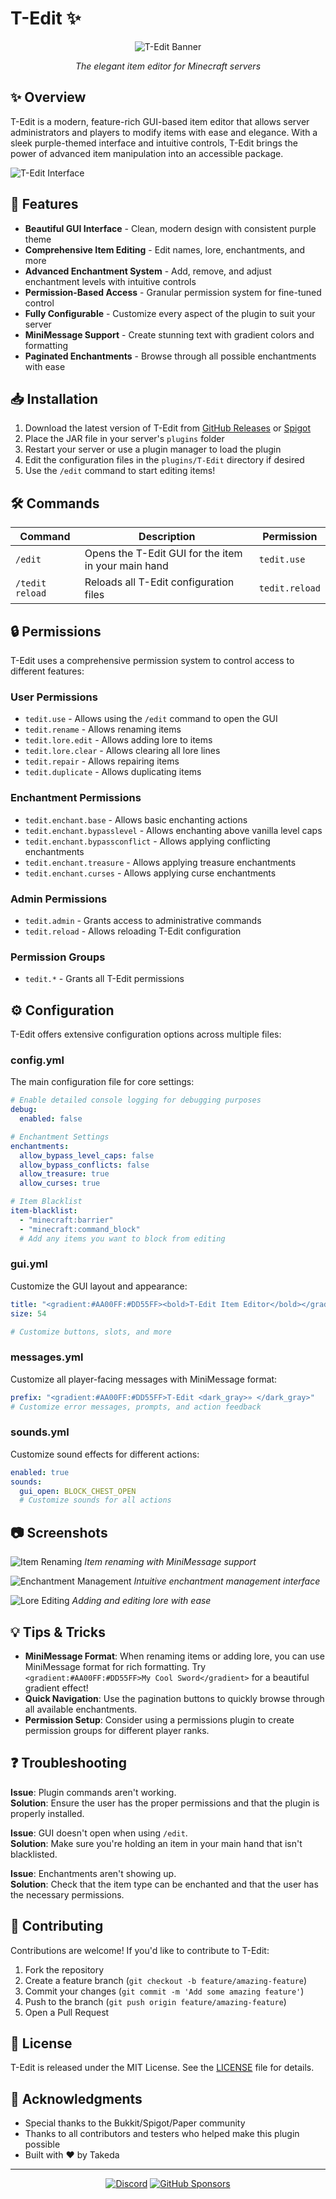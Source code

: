 # T-Edit ✨

<div align="center">
  
![T-Edit Banner](docs/images/banner.png)

*The elegant item editor for Minecraft servers*

</div>

## ✨ Overview

T-Edit is a modern, feature-rich GUI-based item editor that allows server administrators and players to modify items with ease and elegance. With a sleek purple-themed interface and intuitive controls, T-Edit brings the power of advanced item manipulation into an accessible package.

![T-Edit Interface](docs/images/interface.png)

## 🌟 Features

- **Beautiful GUI Interface** - Clean, modern design with consistent purple theme
- **Comprehensive Item Editing** - Edit names, lore, enchantments, and more
- **Advanced Enchantment System** - Add, remove, and adjust enchantment levels with intuitive controls
- **Permission-Based Access** - Granular permission system for fine-tuned control
- **Fully Configurable** - Customize every aspect of the plugin to suit your server
- **MiniMessage Support** - Create stunning text with gradient colors and formatting
- **Paginated Enchantments** - Browse through all possible enchantments with ease

## 📥 Installation

1. Download the latest version of T-Edit from [GitHub Releases](https://github.com/your-username/T-Edit/releases) or [Spigot](https://www.spigotmc.org/resources/)
2. Place the JAR file in your server's `plugins` folder
3. Restart your server or use a plugin manager to load the plugin
4. Edit the configuration files in the `plugins/T-Edit` directory if desired
5. Use the `/edit` command to start editing items!

## 🛠️ Commands

| Command | Description | Permission |
|---------|-------------|------------|
| `/edit` | Opens the T-Edit GUI for the item in your main hand | `tedit.use` |
| `/tedit reload` | Reloads all T-Edit configuration files | `tedit.reload` |

## 🔒 Permissions

T-Edit uses a comprehensive permission system to control access to different features:

### User Permissions
- `tedit.use` - Allows using the `/edit` command to open the GUI
- `tedit.rename` - Allows renaming items
- `tedit.lore.edit` - Allows adding lore to items
- `tedit.lore.clear` - Allows clearing all lore lines
- `tedit.repair` - Allows repairing items
- `tedit.duplicate` - Allows duplicating items

### Enchantment Permissions
- `tedit.enchant.base` - Allows basic enchanting actions
- `tedit.enchant.bypasslevel` - Allows enchanting above vanilla level caps
- `tedit.enchant.bypassconflict` - Allows applying conflicting enchantments
- `tedit.enchant.treasure` - Allows applying treasure enchantments
- `tedit.enchant.curses` - Allows applying curse enchantments

### Admin Permissions
- `tedit.admin` - Grants access to administrative commands
- `tedit.reload` - Allows reloading T-Edit configuration

### Permission Groups
- `tedit.*` - Grants all T-Edit permissions

## ⚙️ Configuration

T-Edit offers extensive configuration options across multiple files:

### config.yml
The main configuration file for core settings:
```yaml
# Enable detailed console logging for debugging purposes
debug:
  enabled: false

# Enchantment Settings
enchantments:
  allow_bypass_level_caps: false
  allow_bypass_conflicts: false
  allow_treasure: true
  allow_curses: true

# Item Blacklist
item-blacklist:
  - "minecraft:barrier"
  - "minecraft:command_block"
  # Add any items you want to block from editing
```

### gui.yml
Customize the GUI layout and appearance:
```yaml
title: "<gradient:#AA00FF:#DD55FF><bold>T-Edit Item Editor</bold></gradient>"
size: 54

# Customize buttons, slots, and more
```

### messages.yml
Customize all player-facing messages with MiniMessage format:
```yaml
prefix: "<gradient:#AA00FF:#DD55FF>T-Edit <dark_gray>» </dark_gray>"
# Customize error messages, prompts, and action feedback
```

### sounds.yml
Customize sound effects for different actions:
```yaml
enabled: true
sounds:
  gui_open: BLOCK_CHEST_OPEN
  # Customize sounds for all actions
```

## 📷 Screenshots

![Item Renaming](docs/images/rename.png)
*Item renaming with MiniMessage support*

![Enchantment Management](docs/images/enchantments.png)
*Intuitive enchantment management interface*

![Lore Editing](docs/images/lore.png)
*Adding and editing lore with ease*

## 💡 Tips & Tricks

- **MiniMessage Format**: When renaming items or adding lore, you can use MiniMessage format for rich formatting. Try `<gradient:#AA00FF:#DD55FF>My Cool Sword</gradient>` for a beautiful gradient effect!
- **Quick Navigation**: Use the pagination buttons to quickly browse through all available enchantments.
- **Permission Setup**: Consider using a permissions plugin to create permission groups for different player ranks.

## ❓ Troubleshooting

**Issue**: Plugin commands aren't working.  
**Solution**: Ensure the user has the proper permissions and that the plugin is properly installed.

**Issue**: GUI doesn't open when using `/edit`.  
**Solution**: Make sure you're holding an item in your main hand that isn't blacklisted.

**Issue**: Enchantments aren't showing up.  
**Solution**: Check that the item type can be enchanted and that the user has the necessary permissions.

## 🤝 Contributing

Contributions are welcome! If you'd like to contribute to T-Edit:

1. Fork the repository
2. Create a feature branch (`git checkout -b feature/amazing-feature`)
3. Commit your changes (`git commit -m 'Add some amazing feature'`)
4. Push to the branch (`git push origin feature/amazing-feature`)
5. Open a Pull Request

## 📝 License

T-Edit is released under the MIT License. See the [LICENSE](LICENSE) file for details.

## 🙏 Acknowledgments

- Special thanks to the Bukkit/Spigot/Paper community
- Thanks to all contributors and testers who helped make this plugin possible
- Built with ❤️ by Takeda

---

<div align="center">
  
[![Discord](https://img.shields.io/badge/Discord-Join%20our%20community-7289DA?style=for-the-badge&logo=discord&logoColor=white)](https://discord.gg/your-discord)
[![GitHub Sponsors](https://img.shields.io/badge/Sponsor-Support%20the%20project-EA4AAA?style=for-the-badge&logo=github-sponsors&logoColor=white)](https://github.com/sponsors/your-username)

</div> 